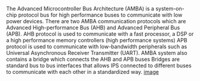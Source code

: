 The Advanced Microcontroller Bus Architecture (AMBA) is a system-on-chip protocol bus for high performance buses to communicate with low power devices. 
There are two AMBA communication protocols which are Advanced High-performance Bus (AHB) and Advanced Peripheral Bus (APB).
AHB protocol is used to communicate with a fast processor, a DSP or a high performance memory controllers (high performance systems)
APB protocol is used to communicate with low-bandwidth peripherals such as Universal Asynchronous Receiver Transmitter (UART).
AMBA system also contains a bridge which connects the AHB and APB buses 
Bridges are standard bus to bus interfaces that allows IPS connected to different buses to communicate with each other in a standardized way.
[image](https://github.com/kero-mina/AHB-to-APB-bridge/assets/92053143/d3818bef-0c10-46af-9a4b-3a033b9d3197)
